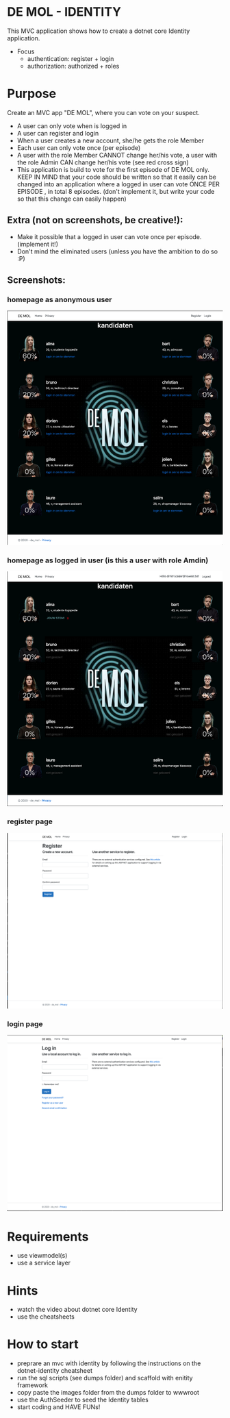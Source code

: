# DE MOL - IDENTITY
This MVC application shows how to create a dotnet core Identity application.
  - Focus
    - authentication: register + login
    - authorization: authorized + roles

# Purpose
Create an MVC app "DE MOL", where you can vote on your suspect.

- A user can only vote when is logged in
- A user can register and login
- When a user creates a new account, she/he gets the role Member
- Each user can only vote once (per episode)
- A user with the role Member CANNOT change her/his vote, a user with the role Admin CAN change her/his vote (see red cross sign)
- This application is build to vote for the first episode of DE MOL only. KEEP IN MIND that your code should be written so that it easily can be changed into an application where a logged in user can vote ONCE PER EPISODE  , in total 8 episodes. (don't implement it, but write your code so that this change can easily happen)

## Extra (not on screenshots, be creative!):
- Make it possible that a logged in user can vote once per episode. (implement it!)
- Don't mind the eliminated users (unless you have the ambition to do so :P)


## Screenshots:

### homepage as anonymous user
![page](md/page_anonymous.png)

### homepage as logged in user (is this a user with role Amdin)
![page](md/page_loggedin.png)

### register page
![page](md/register.png)

### login page
![page](md/login.png)


# Requirements
- use viewmodel(s)
- use a service layer


# Hints
- watch the video about dotnet core Identity
- use the cheatsheets

 
# How to start
- preprare an mvc with identity by following the instructions on the dotnet-identity cheatsheet
- run the sql scripts (see dumps folder) and scaffold with enitity framework 
- copy paste the images folder from the dumps folder to wwwroot
- use the AuthSeeder to seed the Identity tables
- start coding and HAVE FUNs!